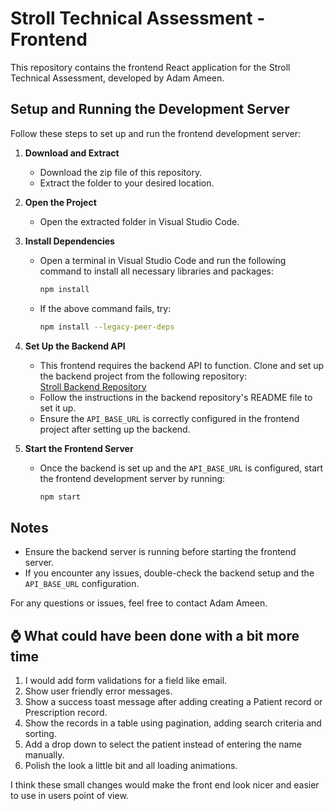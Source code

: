 # Stroll Technical Assessment - Frontend

This repository contains the frontend React application for the Stroll Technical Assessment, developed by Adam Ameen.

## Setup and Running the Development Server

Follow these steps to set up and run the frontend development server:

1. **Download and Extract**  
   - Download the zip file of this repository.  
   - Extract the folder to your desired location.

2. **Open the Project**  
   - Open the extracted folder in Visual Studio Code.

3. **Install Dependencies**  
   - Open a terminal in Visual Studio Code and run the following command to install all necessary libraries and packages:  
     ```bash
     npm install
     ```
   - If the above command fails, try:  
     ```bash
     npm install --legacy-peer-deps
     ```

4. **Set Up the Backend API**  
   - This frontend requires the backend API to function. Clone and set up the backend project from the following repository:  
     [Stroll Backend Repository](https://github.com/adamameen5/stroll-backend)  
   - Follow the instructions in the backend repository's README file to set it up.  
   - Ensure the `API_BASE_URL` is correctly configured in the frontend project after setting up the backend.

5. **Start the Frontend Server**  
   - Once the backend is set up and the `API_BASE_URL` is configured, start the frontend development server by running:  
     ```bash
     npm start
     ```

## Notes
- Ensure the backend server is running before starting the frontend server.
- If you encounter any issues, double-check the backend setup and the `API_BASE_URL` configuration.

For any questions or issues, feel free to contact Adam Ameen.

## ⌚ What could have been done with a bit more time 

1. I would add form validations for a field like email.
2. Show user friendly error messages.
3. Show a success toast message after adding creating a Patient record or Prescription record.
4. Show the records in a table using pagination, adding search criteria and sorting.
5. Add a drop down to select the patient instead of entering the name manually.
6. Polish the look a little bit and all loading animations.

I think these small changes would make the front end look nicer and easier to use in users point of view.
